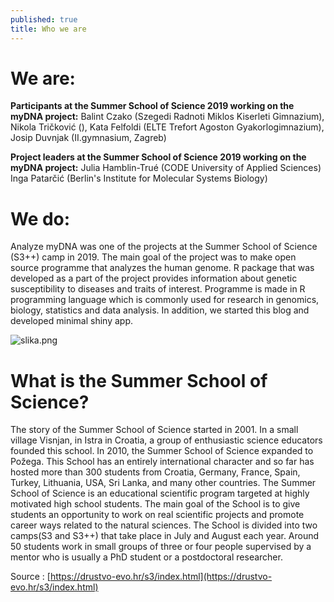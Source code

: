 ```yaml
---
published: true
title: Who we are
---
```


# We are: 
__Participants at the Summer School of Science 2019 working on the myDNA project:__ 
  Balint Czako (Szegedi Radnoti Miklos Kiserleti Gimnazium), 
  Nikola Tričković (), 
  Kata Felfoldi (ELTE Trefort Agoston Gyakorlogimnazium), 
  Josip Duvnjak (II.gymnasium, Zagreb)

__Project leaders at the Summer School of Science 2019 working on the myDNA project:__ 
  Julia Hamblin-Trué (CODE University of Applied Sciences) 
  Inga Patarčić (Berlin's Institute for Molecular Systems Biology)


# We do: 
Analyze myDNA was one of the projects at the Summer School of Science (S3++) camp in 2019. The main goal of the project was to make open source programme that analyzes the human genome. R package that was developed as a part of the project provides information about genetic susceptibility to diseases and traits of interest. Programme is made in R programming language which is commonly used for research in genomics, biology, statistics and data analysis.
In addition, we started this blog and developed minimal shiny app.

![slika.png](/myDNA/img/slika.png)

# What is the Summer School of Science?

The story of the Summer School of Science started in 2001. In a small village Visnjan, in Istra in Croatia, a group of enthusiastic science educators founded this school. In 2010, the Summer School of Science expanded to Požega. This School has an entirely international character and so far has hosted more than 300 students from Croatia, Germany, France, Spain, Turkey, Lithuania, USA, Sri Lanka, and many other countries. The Summer School of Science is an educational scientific program targeted at highly motivated high school students. The main goal of the School is to give students an opportunity to work on real scientific projects and promote career ways related to the natural sciences. The School is divided into two camps(S3 and S3++) that take place in July and August each year. Around 50 students work in small groups of three or four people supervised by a mentor who is usually a PhD student or a postdoctoral researcher.




Source : [https://drustvo-evo.hr/s3/index.html](https://drustvo-evo.hr/s3/index.html)



